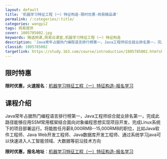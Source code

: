 ```yaml
---
layout: default
title: '机器学习特征工程（一）特征构造-限时优惠-网易精品课'
permalink: /:categories/:title/
categories: wangyi2
tags: 网易提供
cover: 1005785002.jpg
keywords: 精选网课,网易云课堂,机器学习特征工程（一）特征构造
description: 'Java常年占据热门编程语言排行榜第一，Java工程师综合就业排名第一，完成此路径能够应用SSM常用框架结合面向对象编程'
classid: 1005785002
targetlink: https://study.163.com/course/introduction/1005785002.htm?share=1&shareId=1025206652&utm_campaign=share&utm_medium=iphoneShare&utm_source=&utm_u=1025206652
---
```


## 限时特惠

**限时优惠，火速报名**：[机器学习特征工程（一）特征构造-报名学习](https://study.163.com/course/introduction/1005785002.htm?share=1&shareId=1025206652&utm_campaign=share&utm_medium=iphoneShare&utm_source=&utm_u=1025206652)

## 课程介绍

Java常年占据热门编程语言排行榜第一，Java工程师综合就业排名第一，完成此路径能够应用SSM常用框架结合面向对象编程思想实现项目开发，完成Linux系统下的项目部署运行。将能胜任月薪8,000RMB--15,000RMB的职位，比如Java软件工程师、Java Web开发工程师、Java数据库开发工程师、通过系统学习java可以快速进入人工智能领域、大数据等前沿技术方向

**限时优惠，报名地址**：[机器学习特征工程（一）特征构造-报名学习](https://study.163.com/course/introduction/1005785002.htm?share=1&shareId=1025206652&utm_campaign=share&utm_medium=iphoneShare&utm_source=&utm_u=1025206652)


